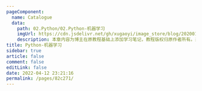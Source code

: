 ```yaml
---
pageComponent: 
  name: Catalogue
  data: 
    path: 02.Python/02.Python-机器学习
    imgUrl: https://cdn.jsdelivr.net/gh/xugaoyi/image_store/blog/20200112160453.png
    description: 本章内容为博主在原教程基础上添加学习笔记，教程版权归原作者所有。来源：<a href='https://es6.ruanyifeng.com/' target='_blank'>ES6教程</a>
title: Python-机器学习
sidebar: true
article: false
comment: false
editLink: false
date: 2022-04-12 23:21:16
permalink: /pages/82c271/
---
```

